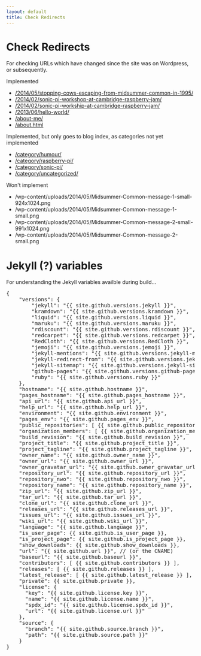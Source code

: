 ```yaml
---
layout: default
title: Check Redirects
---
```


# Check Redirects

For checking URLs which have changed since the site was on Wordpress, or subsequently.

Implemented

* [/2014/05/stopping-cows-escaping-from-midsummer-common-in-1995/](/2014/05/stopping-cows-escaping-from-midsummer-common-in-1995/)
* [/2014/02/sonic-pi-workshop-at-cambridge-raspberry-jam/](/2014/02/sonic-pi-workshop-at-cambridge-raspberry-jam/)
* [/2014/02/sonic-pi-workship-at-cambridge-raspberry-jam/](/2014/02/sonic-pi-workship-at-cambridge-raspberry-jam/)
* [/2013/06/hello-world/](/2013/06/hello-world/)
* [/about-me/](/about-me/)
* [/about.html](/about.html)

Implemented, but only goes to blog index, as categories not yet implemented

* [/category/humour/](/category/humour/)
* [/category/raspberry-pi/](/category/raspberry-pi/)
* [/category/sonic-pi/](/category/sonic-pi/)
* [/category/uncategorized/](/category/uncategorized/)

Won't implement

* /wp-content/uploads/2014/05/Midsummer-Common-message-1-small-924x1024.png
* /wp-content/uploads/2014/05/Midsummer-Common-message-1-small.png
* /wp-content/uploads/2014/05/Midsummer-Common-message-2-small-991x1024.png
* /wp-content/uploads/2014/05/Midsummer-Common-message-2-small.png

# Jekyll (?) variables

For understanding the Jekyll variables availble during build... 

<pre>
{
    "versions": {
        "jekyll": "{{ site.github.versions.jekyll }}",
        "kramdown": "{{ site.github.versions.kramdown }}",
        "liquid": "{{ site.github.versions.liquid }}",
        "maruku": "{{ site.github.versions.maruku }}",
        "rdiscount": "{{ site.github.versions.rdiscount }}",
        "redcarpet": "{{ site.github.versions.redcarpet }}",
        "RedCloth": "{{ site.github.versions.RedCloth }}",
        "jemoji": "{{ site.github.versions.jemoji }}",
        "jekyll-mentions": "{{ site.github.versions.jekyll-mentions }}",
        "jekyll-redirect-from": "{{ site.github.versions.jekyll-redirect-from }}",
        "jekyll-sitemap": "{{ site.github.versions.jekyll-sitemap }}",
        "github-pages": "{{ site.github.versions.github-pages }}",
        "ruby": "{{ site.github.versions.ruby }}"
    },
    "hostname": "{{ site.github.hostname }}",
    "pages_hostname": "{{ site.github.pages_hostname }}",
    "api_url": "{{ site.github.api_url }}",
    "help_url": "{{ site.github.help_url }}",
    "environment": "{{ site.github.environment }}",
    "pages_env": "{{ site.github.pages_env }}",
    "public_repositories": [ {{ site.github.public_repositories }} ],
    "organization_members": [ {{ site.github.organization_members }} ],
    "build_revision": "{{ site.github.build_revision }}",
    "project_title": "{{ site.github.project_title }}",
    "project_tagline": "{{ site.github.project_tagline }}",
    "owner_name": "{{ site.github.owner_name }}",
    "owner_url": "{{ site.github.owner_url }}",
    "owner_gravatar_url": "{{ site.github.owner_gravatar_url }}",
    "repository_url": "{{ site.github.repository_url }}",
    "repository_nwo": "{{ site.github.repository_nwo }}",
    "repository_name": "{{ site.github.repository_name }}",
    "zip_url": "{{ site.github.zip_url }}",
    "tar_url": "{{ site.github.tar_url }}",
    "clone_url": "{{ site.github.clone_url }}",
    "releases_url": "{{ site.github.releases_url }}",
    "issues_url": "{{ site.github.issues_url }}",
    "wiki_url": "{{ site.github.wiki_url }}",
    "language": "{{ site.github.language }}",
    "is_user_page": {{ site.github.is_user_page }},
    "is_project_page": {{ site.github.is_project_page }},
    "show_downloads": {{ site.github.show_downloads }},
    "url": "{{ site.github.url }}", // (or the CNAME)
    "baseurl": "{{ site.github.baseurl }}",
    "contributors": [ {{ site.github.contributors }} ],
    "releases": [ {{ site.github.releases }} ],
    "latest_release": [ {{ site.github.latest_release }} ],
    "private": {{ site.github.private }},
    "license": {
      "key": "{{ site.github.license.key }}",
      "name": "{{ site.github.license.name }}",
      "spdx_id": "{{ site.github.license.spdx_id }}",
      "url": "{{ site.github.license.url }}"
    },
    "source": {
      "branch": "{{ site.github.source.branch }}",
      "path": "{{ site.github.source.path }}"
    }
}
</pre>

